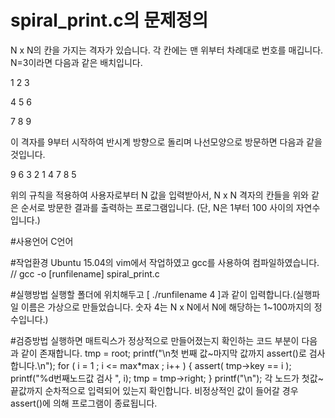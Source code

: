 # spiral_print.c의 문제정의

N x N의 칸을 가지는 격자가 있습니다. 각 칸에는 맨 위부터 차례대로 번호를 매깁니다.
N=3이라면 다음과 같은 배치입니다.

1 2 3

4 5 6

7 8 9

이 격자를 9부터 시작하여 반시계 방향으로 돌리며 나선모양으로 방문하면 다음과 같을 것입니다.

9 6 3 2 1 4 7 8 5

위의 규칙을 적용하여 사용자로부터 N 값을 입력받아서, N x N 격자의 칸들을 위와 같은 순서로 방문한 결과를 출력하는 프로그램입니다. (단, N은 1부터 100 사이의 자연수입니다.)

#사용언어
C언어

#작업환경
Ubuntu 15.04의 vim에서 작업하였고 gcc를 사용하여 컴파일하였습니다. // gcc -o [runfilename] spiral_print.c

#실행방법
실행할 폴더에 위치해두고 [ ./runfilename 4 ]과 같이 입력합니다.(실행파일 이름은 가상으로 만들었습니다. 숫자 4는 N x N에서 N에 해당하는 1~100까지의 정수입니다.)

#검증방법
실행하면 매트릭스가 정상적으로 만들어졌는지 확인하는 코드 부분이 다음과 같이 존재합니다.
tmp = root;
printf("\n첫 번째 값~마지막 값까지 assert()로 검사합니다.\n");
for ( i = 1 ; i <= max*max ; i++ )
{
	assert( tmp->key == i );
	printf("%d번째노드값 검사  ", i);
	tmp = tmp->right;
}
printf("\n");
각 노드가 첫값~끝값까지 순차적으로 입력되어 있는지 확인합니다.
비정상적인 값이 들어갈 경우 assert()에 의해 프로그램이 종료됩니다.
